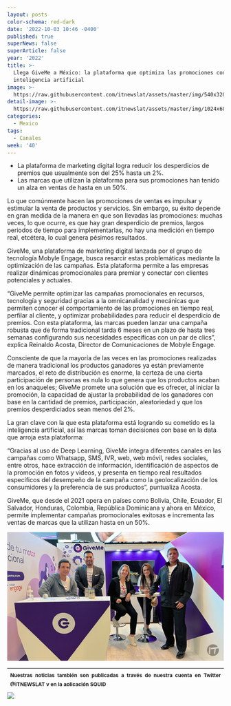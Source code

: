 ```yaml
---
layout: posts
color-schema: red-dark
date: '2022-10-03 10:46 -0400'
published: true
superNews: false
superArticle: false
year: '2022'
title: >-
  Llega GiveMe a México: la plataforma que optimiza las promociones con
  inteligencia artificial
image: >-
  https://raw.githubusercontent.com/itnewslat/assets/master/img/540x320/giveme-p.jpg
detail-image: >-
  https://raw.githubusercontent.com/itnewslat/assets/master/img/1024x680/giveme-g.jpg
categories:
  - Mexico
tags:
  - Canales
week: '40'
---
```

- La plataforma de marketing digital logra reducir los desperdicios de premios que usualmente son del 25% hasta un 2%.
- Las marcas que utilizan la plataforma para sus promociones han tenido un alza en ventas de hasta en un 50%.

Lo que comúnmente hacen las promociones de ventas es impulsar y estimular la venta de productos y servicios. Sin embargo, su éxito depende en gran medida de la manera en que son llevadas las promociones: muchas veces, lo que ocurre, es que hay gran desperdicio de premios, largos periodos de tiempo para implementarlas, no hay una medición en tiempo real, etcétera, lo cual genera pésimos resultados.

GiveMe, una plataforma de marketing digital lanzada por el grupo de tecnología Mobyle Engage, busca resarcir estas problemáticas mediante la optimización de las campañas. Esta plataforma permite a las empresas realizar dinámicas promocionales para premiar y conectar con clientes potenciales y actuales.

“GiveMe permite optimizar las campañas promocionales en recursos, tecnología y seguridad gracias a la omnicanalidad y mecánicas que permiten conocer el comportamiento de las promociones en tiempo real, perfilar al cliente, y optimizar probabilidades para reducir el desperdicio de premios. Con esta plataforma, las marcas pueden lanzar una campaña robusta que de forma tradicional tarda 6 meses en un plazo de hasta tres semanas configurando sus necesidades específicas con un par de clics”, explica Reinaldo Acosta, Director de Comunicaciones de Mobyle Engage.

Consciente de que la mayoría de las veces en las promociones realizadas de manera tradicional los productos ganadores ya están previamente marcados, el reto de distribución es enorme, la certeza de una cierta participación de personas es nula lo que genera que los productos acaban en los anaqueles; GiveMe promete una solución que es ofrecer, al iniciar la promoción, la capacidad de ajustar la probabilidad de los ganadores con base en la cantidad de premios, participación, aleatoriedad y que los premios desperdiciados sean menos del 2%. 

La gran clave con la que esta plataforma está logrando su cometido es la inteligencia artificial, así las marcas toman decisiones con base en la data que arroja esta plataforma: 

“Gracias al uso de Deep Learning, GiveMe integra diferentes canales en las campañas como Whatsapp, SMS, IVR, web, web móvil, redes sociales, entre otros, hace extracción de información, identificación de aspectos de la promoción en fotos y videos, y presenta en tiempo real resultados específicos del desempeño de la campaña como la geolocalización de los consumidores y la preferencia de sus productos”, puntualiza Acosta.

GiveMe, que desde el 2021 opera en países como Bolivia, Chile, Ecuador, El Salvador, Honduras, Colombia, República Dominicana y ahora en México, permite implementar campañas promocionales exitosas e incrementa las ventas de marcas que la utilizan hasta en un 50%.

![](https://raw.githubusercontent.com/itnewslat/assets/master/img/540x320/giveme-p.jpg)

<table style="height: 42px;" width="569">
<tbody>
<tr>
<td style="text-align: justify;"><sub><strong>Nuestras noticias también son publicadas a través de nuestra cuenta en Twitter <a href="https://twitter.com/itnewslat?lang=es">@ITNEWSLAT</a> y en la aplicación <a href="https://squidapp.co/en/">SQUID</a></strong></sub></td>
</tr>
</tbody>
</table>

<img src="https://tracker.metricool.com/c3po.jpg?hash=56f88a41e39ab42c063cc51676587a04"/>